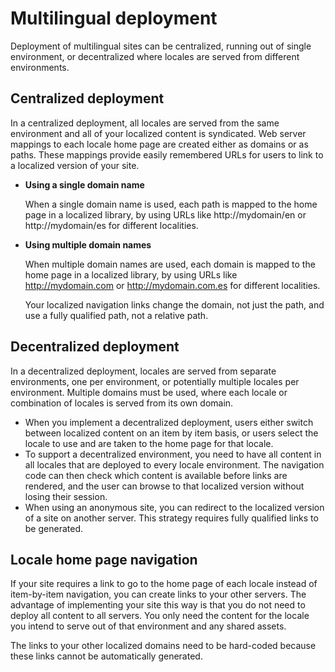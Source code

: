 # Multilingual deployment

Deployment of multilingual sites can be centralized, running out of single environment, or decentralized where locales are served from different environments.

## Centralized deployment

In a centralized deployment, all locales are served from the same environment and all of your localized content is syndicated. Web server mappings to each locale home page are created either as domains or as paths. These mappings provide easily remembered URLs for users to link to a localized version of your site.

-   **Using a single domain name**

    When a single domain name is used, each path is mapped to the home page in a localized library, by using URLs like http://mydomain/en or http://mydomain/es for different localities.

-   **Using multiple domain names**

    When multiple domain names are used, each domain is mapped to the home page in a localized library, by using URLs like http://mydomain.com or http://mydomain.com.es for different localities.

    Your localized navigation links change the domain, not just the path, and use a fully qualified path, not a relative path.


## Decentralized deployment

In a decentralized deployment, locales are served from separate environments, one per environment, or potentially multiple locales per environment. Multiple domains must be used, where each locale or combination of locales is served from its own domain.

-   When you implement a decentralized deployment, users either switch between localized content on an item by item basis, or users select the locale to use and are taken to the home page for that locale.
-   To support a decentralized environment, you need to have all content in all locales that are deployed to every locale environment. The navigation code can then check which content is available before links are rendered, and the user can browse to that localized version without losing their session.
-   When using an anonymous site, you can redirect to the localized version of a site on another server. This strategy requires fully qualified links to be generated.

## Locale home page navigation

If your site requires a link to go to the home page of each locale instead of item-by-item navigation, you can create links to your other servers. The advantage of implementing your site this way is that you do not need to deploy all content to all servers. You only need the content for the locale you intend to serve out of that environment and any shared assets.

The links to your other localized domains need to be hard-coded because these links cannot be automatically generated.


